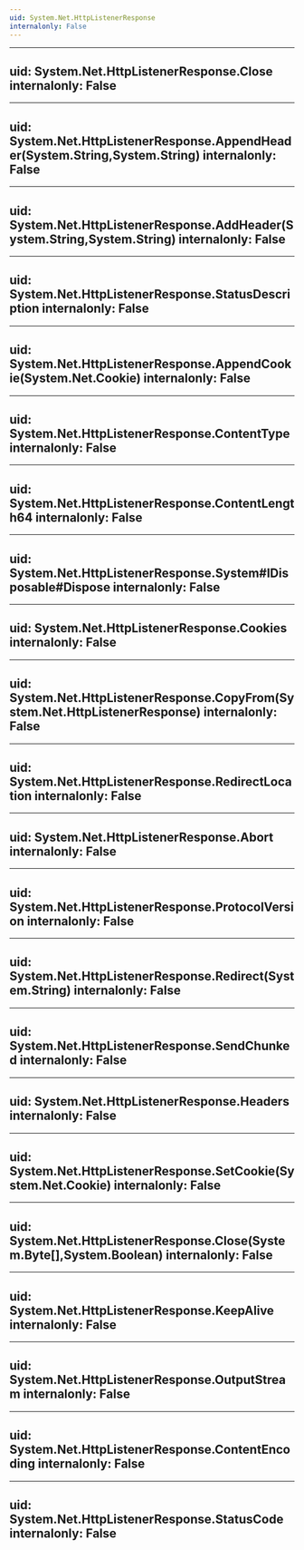 ```yaml
---
uid: System.Net.HttpListenerResponse
internalonly: False
---
```


---
uid: System.Net.HttpListenerResponse.Close
internalonly: False
---

---
uid: System.Net.HttpListenerResponse.AppendHeader(System.String,System.String)
internalonly: False
---

---
uid: System.Net.HttpListenerResponse.AddHeader(System.String,System.String)
internalonly: False
---

---
uid: System.Net.HttpListenerResponse.StatusDescription
internalonly: False
---

---
uid: System.Net.HttpListenerResponse.AppendCookie(System.Net.Cookie)
internalonly: False
---

---
uid: System.Net.HttpListenerResponse.ContentType
internalonly: False
---

---
uid: System.Net.HttpListenerResponse.ContentLength64
internalonly: False
---

---
uid: System.Net.HttpListenerResponse.System#IDisposable#Dispose
internalonly: False
---

---
uid: System.Net.HttpListenerResponse.Cookies
internalonly: False
---

---
uid: System.Net.HttpListenerResponse.CopyFrom(System.Net.HttpListenerResponse)
internalonly: False
---

---
uid: System.Net.HttpListenerResponse.RedirectLocation
internalonly: False
---

---
uid: System.Net.HttpListenerResponse.Abort
internalonly: False
---

---
uid: System.Net.HttpListenerResponse.ProtocolVersion
internalonly: False
---

---
uid: System.Net.HttpListenerResponse.Redirect(System.String)
internalonly: False
---

---
uid: System.Net.HttpListenerResponse.SendChunked
internalonly: False
---

---
uid: System.Net.HttpListenerResponse.Headers
internalonly: False
---

---
uid: System.Net.HttpListenerResponse.SetCookie(System.Net.Cookie)
internalonly: False
---

---
uid: System.Net.HttpListenerResponse.Close(System.Byte[],System.Boolean)
internalonly: False
---

---
uid: System.Net.HttpListenerResponse.KeepAlive
internalonly: False
---

---
uid: System.Net.HttpListenerResponse.OutputStream
internalonly: False
---

---
uid: System.Net.HttpListenerResponse.ContentEncoding
internalonly: False
---

---
uid: System.Net.HttpListenerResponse.StatusCode
internalonly: False
---
